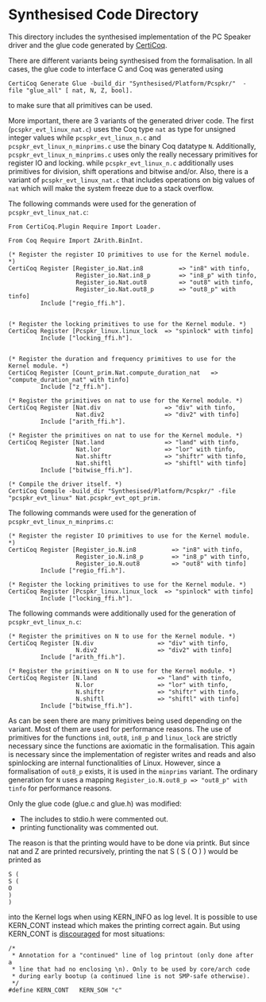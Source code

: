 # Synthesised Code Directory

This directory includes the synthesised implementation of the PC Speaker driver and the glue code generated
by [CertiCoq](https://github.com/CertiCoq/certicoq).

There are different variants being synthesised from the formalisation.
In all cases, the glue code to interface C and Coq was generated using

```
CertiCoq Generate Glue -build_dir "Synthesised/Platform/Pcspkr/"  -file "glue_all" [ nat, N, Z, bool].
```

to make sure that all primitives can be used.

More important, there are 3 variants of the generated driver code.
The first (`pcspkr_evt_linux_nat.c`) uses the Coq type `nat` as type for unsigned
integer values while `pcspkr_evt_linux_n.c` and `pcspkr_evt_linux_n_minprims.c`
use the binary Coq datatype `N`.
Additionally, `pcspkr_evt_linux_n_minprims.c` uses only the really necessary
primitives for register IO and locking. while `pcspkr_evt_linux_n.c` additionally
uses primitives for division, shift operations and bitwise and/or.
Also, there is a variant of `pcspkr_evt_linux_nat.c` that includes operations
on big values of `nat` which will make the system freeze due to a stack overflow.

The following commands were used for the generation of `pcspkr_evt_linux_nat.c`:

```
From CertiCoq.Plugin Require Import Loader.

From Coq Require Import ZArith.BinInt.

(* Register the register IO primitives to use for the Kernel module. *)
CertiCoq Register [Register_io.Nat.in8          => "in8" with tinfo,
                   Register_io.Nat.in8_p        => "in8_p" with tinfo,
                   Register_io.Nat.out8         => "out8" with tinfo,
                   Register_io.Nat.out8_p       => "out8_p" with tinfo]
         Include ["regio_ffi.h"].


(* Register the locking primitives to use for the Kernel module. *)
CertiCoq Register [Pcspkr_linux.linux_lock  => "spinlock" with tinfo]
         Include ["locking_ffi.h"].


(* Register the duration and frequency primitives to use for the Kernel module. *)
CertiCoq Register [Count_prim.Nat.compute_duration_nat   => "compute_duration_nat" with tinfo]
         Include ["z_ffi.h"].

(* Register the primitives on nat to use for the Kernel module. *)
CertiCoq Register [Nat.div                  => "div" with tinfo,
                   Nat.div2                 => "div2" with tinfo]
         Include ["arith_ffi.h"].

(* Register the primitives on nat to use for the Kernel module. *)
CertiCoq Register [Nat.land                 => "land" with tinfo,
                   Nat.lor                  => "lor" with tinfo,
                   Nat.shiftr               => "shiftr" with tinfo,
                   Nat.shiftl               => "shiftl" with tinfo]
         Include ["bitwise_ffi.h"].

(* Compile the driver itself. *)
CertiCoq Compile -build_dir "Synthesised/Platform/Pcspkr/" -file "pcspkr_evt_linux" Nat.pcspkr_evt_opt_prim.

```

The following commands were used for the generation of `pcspkr_evt_linux_n_minprims.c`:

```
(* Register the register IO primitives to use for the Kernel module. *)
CertiCoq Register [Register_io.N.in8          => "in8" with tinfo,
                   Register_io.N.in8_p        => "in8_p" with tinfo,
                   Register_io.N.out8         => "out8" with tinfo]
         Include ["regio_ffi.h"].

(* Register the locking primitives to use for the Kernel module. *)
CertiCoq Register [Pcspkr_linux.linux_lock  => "spinlock" with tinfo]
         Include ["locking_ffi.h"].
```

The following commands were additionally used for the generation of `pcspkr_evt_linux_n.c`:

```
(* Register the primitives on N to use for the Kernel module. *)
CertiCoq Register [N.div                  => "div" with tinfo,
                   N.div2                 => "div2" with tinfo]
         Include ["arith_ffi.h"].

(* Register the primitives on N to use for the Kernel module. *)
CertiCoq Register [N.land                 => "land" with tinfo,
                   N.lor                  => "lor" with tinfo,
                   N.shiftr               => "shiftr" with tinfo,
                   N.shiftl               => "shiftl" with tinfo]
         Include ["bitwise_ffi.h"].
```

As can be seen there are many primitives being used depending on the variant. Most of them are used for performance reasons.
The use of primitives for the functions `in8`, `out8`, `in8_p` and `linux_lock` are strictly
necessary since the functions are axiomatic in the formalisation.
This again is necessary since the implementation of register writes and reads and also spinlocking are
internal functionalities of Linux.
However, since a formalisation of `out8_p` exists, it is used in the `minprims`
variant. The ordinary generation for `N` uses a mapping `Register_io.N.out8_p => "out8_p" with tinfo` for performance reasons.

Only the glue code (glue.c and glue.h) was modified:

- The includes to stdio.h were commented out.
- printing functionality was commented out.

The reason is that the printing would have to be done via printk. But since nat and Z
are printed recursively, printing the nat S ( S ( O ) ) would be printed as 

```
S ( 
S ( 
O 
) 
)
```

into the Kernel logs when using KERN_INFO as log level. It is possible to use KERN_CONT instead
which makes the printing correct again. But using KERN_CONT is [discouraged](https://elixir.bootlin.com/linux/v6.7.4/source/include/linux/kern_levels.h#L20)
for most situations:

```
/*
 * Annotation for a "continued" line of log printout (only done after a
 * line that had no enclosing \n). Only to be used by core/arch code
 * during early bootup (a continued line is not SMP-safe otherwise).
 */
#define KERN_CONT	KERN_SOH "c"
```
